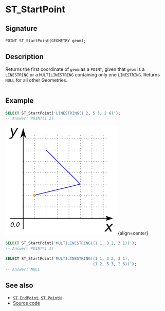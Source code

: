 # ST_StartPoint

## Signature

```sql
POINT ST_StartPoint(GEOMETRY geom);
```

## Description

Returns the first coordinate of `geom` as a `POINT`, given that `geom` is a
`LINESTRING` or a `MULTILINESTRING` containing only one `LINESTRING`. Returns
`NULL` for all other Geometries.

```{include} sfs-1-2-1.md
```

## Example

```sql
SELECT ST_StartPoint('LINESTRING(1 2, 5 3, 2 6)');
-- Answer: POINT(1 2)
```

![](./ST_StartPoint.png){align=center}

```sql
SELECT ST_StartPoint('MULTILINESTRING((1 1, 3 2, 3 1))');
-- Answer: POINT(1 1)
```

```sql
SELECT ST_StartPoint('MULTILINESTRING((1 1, 3 2, 3 1),
                                      (1 2, 5 3, 2 6))');
-- Answer: NULL
```

## See also

* [`ST_EndPoint`](../ST_EndPoint), [`ST_PointN`](../ST_PointN)
* <a href="https://github.com/orbisgis/h2gis/blob/master/h2gis-functions/src/main/java/org/h2gis/functions/spatial/properties/ST_StartPoint.java" target="_blank">Source code</a>
